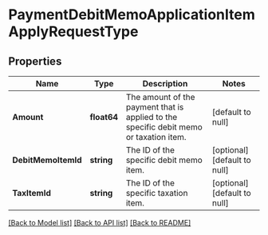 # PaymentDebitMemoApplicationItemApplyRequestType

## Properties
Name | Type | Description | Notes
------------ | ------------- | ------------- | -------------
**Amount** | **float64** | The amount of the payment that is applied to the specific debit memo or taxation item.  | [default to null]
**DebitMemoItemId** | **string** | The ID of the specific debit memo item.  | [optional] [default to null]
**TaxItemId** | **string** | The ID of the specific taxation item.  | [optional] [default to null]

[[Back to Model list]](../README.md#documentation-for-models) [[Back to API list]](../README.md#documentation-for-api-endpoints) [[Back to README]](../README.md)


